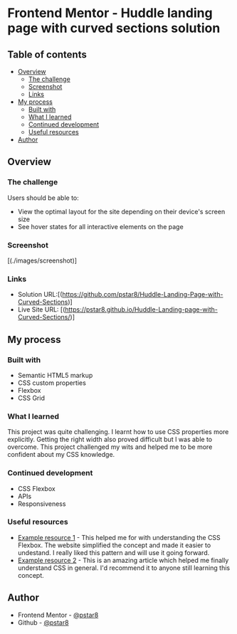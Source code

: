 # Frontend Mentor - Huddle landing page with curved sections solution

## Table of contents

- [Overview](#overview)
  - [The challenge](#the-challenge)
  - [Screenshot](#screenshot)
  - [Links](#links)
- [My process](#my-process)
  - [Built with](#built-with)
  - [What I learned](#what-i-learned)
  - [Continued development](#continued-development)
  - [Useful resources](#useful-resources)
- [Author](#author)

## Overview

### The challenge

Users should be able to:

- View the optimal layout for the site depending on their device's screen size
- See hover states for all interactive elements on the page

### Screenshot

[(./images/screenshot)]

### Links

- Solution URL:[(https://github.com/pstar8/Huddle-Landing-Page-with-Curved-Sections)]
- Live Site URL: [(https://pstar8.github.io/Huddle-Landing-page-with-Curved-Sections/)]

## My process

### Built with

- Semantic HTML5 markup
- CSS custom properties
- Flexbox
- CSS Grid

### What I learned

This project was quite challenging. I learnt how to use CSS properties more explicitly. Getting the right width also proved difficult but I was able to overcome. This project challenged my wits and helped me to be more confident about my CSS knowledge.

### Continued development

- CSS Flexbox
- APIs
- Responsiveness

### Useful resources

- [Example resource 1](https://www.flexboxfroggy.com) - This helped me for with understanding the CSS Flexbox. The website simplified the concept and made it easier to undestand. I really liked this pattern and will use it going forward.
- [Example resource 2](https://www.developer.mozilla.org) - This is an amazing article which helped me finally understand CSS in general. I'd recommend it to anyone still learning this concept.

## Author

- Frontend Mentor - [@pstar8](https://www.frontendmentor.io/profile/pstar8)
- Github - [@pstar8](https://www.github.com/pstar8)

